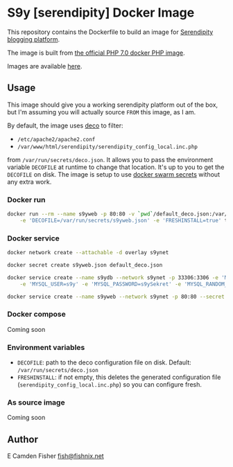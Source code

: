 # S9y [serendipity] Docker Image

This repository contains the Dockerfile to build an image for [Serendipity blogging platform](http://s9y.org/).

The image is built from [the official PHP 7.0 docker PHP image](https://hub.docker.com/_/php/).

Images are available [here](https://hub.docker.com/r/thebudgetbabe/s9y/).

## Usage

This image should give you a working serendipity platform out of the box, but I'm assuming you will actually source `FROM` this image, as I am.

By default, the image uses [deco](https://github.com/YaleUniversity/deco) to filter:

- `/etc/apache2/apache2.conf`
- `/var/www/html/serendipity/serendipity_config_local.inc.php`

from `/var/run/secrets/deco.json`.  It allows you to pass the environment variable `DECOFILE` at runtime to change that location.  It's up
to you to get the `DECOFILE` on disk.  The image is setup to use [docker swarm secrets](https://docs.docker.com/engine/swarm/secrets/) without
any extra work.

### Docker run

```bash
docker run --rm --name s9yweb -p 80:80 -v `pwd`/default_deco.json:/var/run/secrets/s9yweb.json \
    -e 'DECOFILE=/var/run/secrets/s9yweb.json' -e 'FRESHINSTALL=true' thebudgetbabe/s9y
```

### Docker service

```bash
docker network create --attachable -d overlay s9ynet
```

```bash
docker secret create s9yweb.json default_deco.json
```

```bash
docker service create --name s9ydb --network s9ynet -p 33306:3306 -e 'MYSQL_DATABASE=s9y' \
    -e 'MYSQL_USER=s9y' -e 'MYSQL_PASSWORD=s9ySekret' -e 'MYSQL_RANDOM_ROOT_PASSWORD=true' mariadb:latest
```

```bash
docker service create --name s9yweb --network s9ynet -p 80:80 --secret s9yweb.json -e 'DECOFILE=/var/run/secrets/s9yweb.json' thebudgetbabe/s9y
```

### Docker compose

Coming soon

### Environment variables

- `DECOFILE`: path to the deco configuration file on disk.  Default: `/var/run/secrets/deco.json`
- `FRESHINSTALL`: if not empty, this deletes the generated configuration file (`serendipity_config_local.inc.php`) so you can configure fresh.

### As source image

Coming soon

## Author

E Camden Fisher <fish@fishnix.net>  
